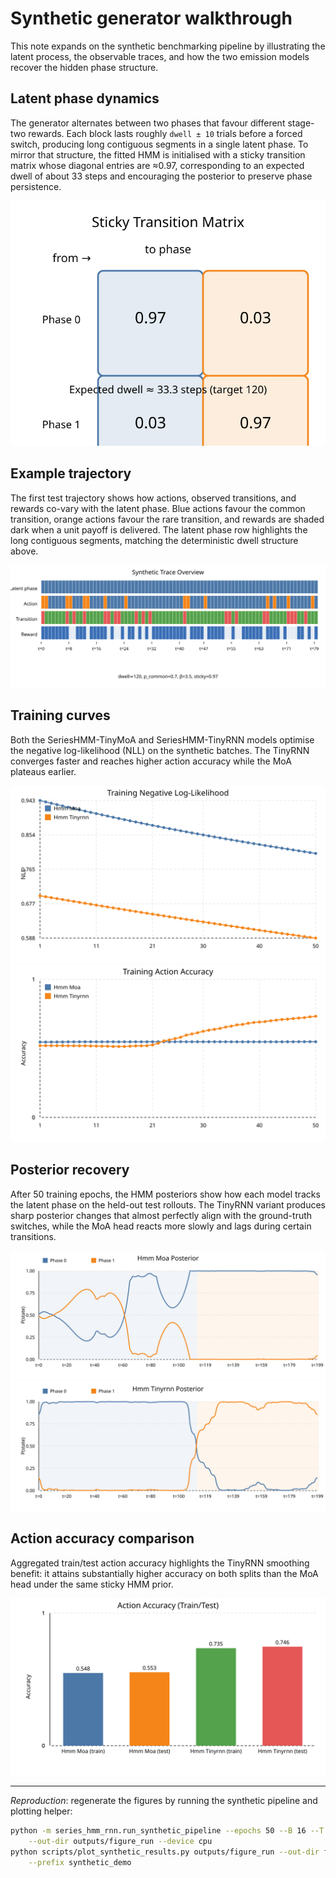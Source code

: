 # Synthetic generator walkthrough

This note expands on the synthetic benchmarking pipeline by illustrating the
latent process, the observable traces, and how the two emission models recover
the hidden phase structure.

## Latent phase dynamics

The generator alternates between two phases that favour different stage-two
rewards. Each block lasts roughly `dwell ± 10` trials before a forced switch,
producing long contiguous segments in a single latent phase. To mirror that
structure, the fitted HMM is initialised with a sticky transition matrix whose
diagonal entries are ≈0.97, corresponding to an expected dwell of about 33
steps and encouraging the posterior to preserve phase persistence.

![Sticky transition matrix](../fig/synthetic_demo_transition_matrix.svg)

## Example trajectory

The first test trajectory shows how actions, observed transitions, and rewards
co-vary with the latent phase. Blue actions favour the common transition,
orange actions favour the rare transition, and rewards are shaded dark when a
unit payoff is delivered. The latent phase row highlights the long contiguous
segments, matching the deterministic dwell structure above.

![Sequence overview](../fig/synthetic_demo_sequence_overview.svg)

## Training curves

Both the SeriesHMM-TinyMoA and SeriesHMM-TinyRNN models optimise the negative
log-likelihood (NLL) on the synthetic batches. The TinyRNN converges faster and
reaches higher action accuracy while the MoA plateaus earlier.

![Training NLL](../fig/synthetic_demo_train_nll.svg)
![Training accuracy](../fig/synthetic_demo_train_accuracy.svg)

## Posterior recovery

After 50 training epochs, the HMM posteriors show how each model tracks the
latent phase on the held-out test rollouts. The TinyRNN variant produces sharp
posterior changes that almost perfectly align with the ground-truth switches,
while the MoA head reacts more slowly and lags during certain transitions.

![SeriesHMM-TinyMoA posterior](../fig/synthetic_demo_hmm_moa_posterior.svg)
![SeriesHMM-TinyRNN posterior](../fig/synthetic_demo_hmm_tinyrnn_posterior.svg)

## Action accuracy comparison

Aggregated train/test action accuracy highlights the TinyRNN smoothing benefit:
it attains substantially higher accuracy on both splits than the MoA head under
the same sticky HMM prior.

![Accuracy summary](../fig/synthetic_demo_action_accuracy.svg)

---

*Reproduction*: regenerate the figures by running the synthetic pipeline and
plotting helper:

```bash
python -m series_hmm_rnn.run_synthetic_pipeline --epochs 50 --B 16 --T 200 \
    --out-dir outputs/figure_run --device cpu
python scripts/plot_synthetic_results.py outputs/figure_run --out-dir fig \
    --prefix synthetic_demo
```

